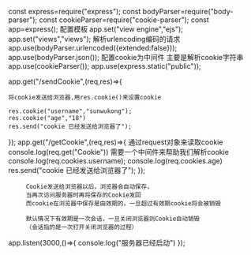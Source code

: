 
const express=require("express");
const bodyParser=require("body-parser");
const cookieParser=require("cookie-parser");
const  app=express();
配置模板
app.set("view engine","ejs");
app.set("views","views");
解析urlencoding编码的请求
app.use(bodyParser.urlencoded({extended:false}));
app.use(bodyParser.json());
配置cookie为中间件 主要是解析cookie字符串
app.use(cookieParser());
app.use(express.static("public"));

app.get("/sendCookie",(req,res)=>{
    
    将cookie发送给浏览器,用res.cookie()来设置cookie
    
    res.cookie("username","sunwukong");
    res.cookie("age","18")
    res.send("cookie 已经发送给浏览器了");

});
app.get("/getCookie",(req,res)=>{
    通过request对象来读取cookie
    console.log(req.get("Cookie"))
    需要一个中间件来帮助我们解析cookie
    console.log(req.cookies.username);
    console.log(req.cookies.age)
    res.send("cookie 已经发送给浏览器了");
    });


         Cookie发送给浏览器以后，浏览器会自动保存，
         当再次访问服务器时再将保存的Cookie发回
         而cookie在浏览器中保存是由效期的，一旦超过有效期cookie将会被销毁
        
         默认情况下有效期是一次会话，一旦关闭浏览器则Cookie自动销毁
         （会话指的是一次打开关闭浏览器的过程）
         
        



app.listen(3000,()=>{
    console.log("服务器已经启动")
});

